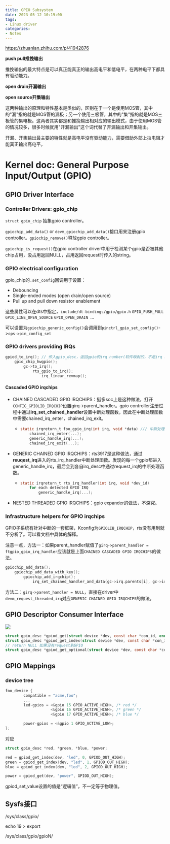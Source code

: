```yaml
---
title: GPIO Subsystem
date: 2023-05-12 10:19:00
tags:
- Linux driver
categories:
- Notes
---
```


https://zhuanlan.zhihu.com/p/41942876

**push pull推挽输出**

推挽输出的最大特点是可以真正能真正的输出高电平和低电平，在两种电平下都具有驱动能力。

**open drain开漏输出**

**open source开集输出**

这两种输出的原理和特性基本是类似的，区别在于一个是使用MOS管，其中的"漏"指的就是MOS管的漏极；另一个使用三极管，其中的"集"指的就是MOS三极管的集电极。这两者其实都是和推挽输出相对应的输出模式，由于使用MOS管的情况较多，很多时候就用"开漏输出"这个词代替了开漏输出和开集输出。



开漏、开集输出最主要的特性就是高电平没有驱动能力，需要借助外部上拉电阻才能真正输出高电平。

# Kernel doc: General Purpose Input/Output (GPIO)

## GPIO Driver Interface

### Controller Drivers: gpio_chip

`struct gpio_chip` 抽象gpio controller。

`gpiochip_add_data()` or `devm_gpiochip_add_data()`接口用来注册gpio controller。`gpiochip_remove()`释放gpio controller。

`gpiochip_is_request()`在gpio controller driver中用于检测某个gpio是否被其他chip占用，没占用返回NULL，占用返回request时传入的string。



### GPIO electrical configuration

gpio_chip的`.set_config`回调用于设置：

- Debouncing
- Single-ended modes (open drain/open source)
- Pull up and pull down resistor enablement

这些属性可以在dts中指定，`include/dt-bindings/gpio/gpio.h` `GPIO_PUSH_PULL` `GPIO_LINE_OPEN_SOURCE` `GPIO_OPEN_DRAIN `...

可以设置为`gpiochip_generic_config()`会调用到`pinctrl_gpio_set_config()`->`ops->pin_config_set`



### GPIO drivers providing IRQs

```c
gpiod_to_irq(); // 传入gpio_desc，返回gpio的irq number(软件映射的，不是irq hw id)
	gpio_chip_hwgpio();
		gc->to_irq();
			rts_gpio_to_irq();
				irq_linear_revmap();

```

#### Cascaded GPIO irqchips

- CHAINED CASCADED GPIO IRQCHIPS：挺多soc上是这种做法，打开`CONFIG_GPIOLIB_IRQCHIP`设置girq->parent_handler。gpio controller注册过程中通过**irq_set_chained_handler**设置中断处理函数，因此在中断处理函数中需要chained_irq_enter，chained_irq_exit。

  - ```c
    static irqreturn_t foo_gpio_irq(int irq, void *data) /// 中断处理函数
        chained_irq_enter(...);
        generic_handle_irq(...);
        chained_irq_exit(...);
    ```

- GENERIC CHAINED GPIO IRQCHIPS：rts3917是这种做法，通过**reuqest_irq**进入的rts_irq_handler中断处理函数。发现的每一个gpio都进入generic_handle_irq，最后会到各自irq_desc中通过request_irq的中断处理函数。

  - ```c
    static irqreturn_t rts_irq_handler(int irq, void *dev_id)
        for each detected GPIO IRQ
            generic_handle_irq(...);
    ```

- NESTED THREADED GPIO IRQCHIPS：gpio expander的做法，不深究。



### Infrastructure helpers for GPIO irqchips

GPIO子系统有针对中断的一套框架，Kconfig为`GPIOLIB_IRQCHIP`，rts没有用到就不分析了。可以看文档中具体的解释。

注意一点，方法一：如果parent_handler赋值了`girq->parent_handler = ftgpio_gpio_irq_handler`应该就是上面`CHAINED CASCADED GPIO IRQCHIPS`的做法。

```c
gpiochip_add_data();
    gpiochip_add_data_with_key();
    	gpiochip_add_irqchip();
    		irq_set_chained_handler_and_data(gc->irq.parents[i], gc->irq.parent_handler, data);
```

方法二：`girq->parent_handler = NULL`，直接在driver中`devm_request_threaded_irq`对应`GENERIC CHAINED GPIO IRQCHIPS`的做法。



## GPIO Descriptor Consumer Interface

![](https://xyc-1316422823.cos.ap-shanghai.myqcloud.com/gpio.png)



```c
struct gpio_desc *gpiod_get(struct device *dev, const char *con_id, enum gpiod_flags flags);
struct gpio_desc *gpiod_get_index(struct device *dev, const char *con_id, unsigned int idx, enum gpiod_flags flags);
// return NULL 如果没有request到GPIO
struct gpio_desc *gpiod_get_optional(struct device *dev, const char *con_id, enum gpiod_flags flags);
```

## GPIO Mappings

### device tree

```c
foo_device {
        compatible = "acme,foo";
        ...
        led-gpios = <&gpio 15 GPIO_ACTIVE_HIGH>, /* red */
                    <&gpio 16 GPIO_ACTIVE_HIGH>, /* green */
                    <&gpio 17 GPIO_ACTIVE_HIGH>; /* blue */

        power-gpios = <&gpio 1 GPIO_ACTIVE_LOW>;
};
```

对应

```c
struct gpio_desc *red, *green, *blue, *power;

red = gpiod_get_index(dev, "led", 0, GPIOD_OUT_HIGH);
green = gpiod_get_index(dev, "led", 1, GPIOD_OUT_HIGH);
blue = gpiod_get_index(dev, "led", 2, GPIOD_OUT_HIGH);

power = gpiod_get(dev, "power", GPIOD_OUT_HIGH);
```

gpiod_set_value设置的值是“逻辑值”，不一定等于物理值。

## Sysfs接口

/sys/class/gpio/

echo 19 > export

/sys/class/gpio/gpioN/
